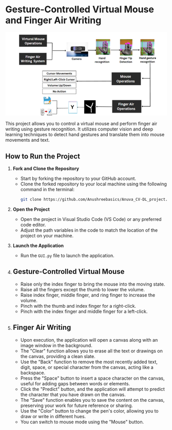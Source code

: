 # Gesture-Controlled Virtual Mouse and Finger Air Writing

![Refer Image for more clarity](image.png)

This project allows you to control a virtual mouse and perform finger air writing using gesture recognition. It utilizes computer vision and deep learning techniques to detect hand gestures and translate them into mouse movements and text.

## How to Run the Project

1. **Fork and Clone the Repository**
   - Start by forking the repository to your GitHub account.
   - Clone the forked repository to your local machine using the following command in the terminal:
     ```bash
     git clone https://github.com/Anushreebasics/Anuva_CV-DL_project.git
     ```

2. **Open the Project**
   - Open the project in Visual Studio Code (VS Code) or any preferred code editor.
   - Adjust the path variables in the code to match the location of the project on your machine.

3. **Launch the Application**
   - Run the `GUI.py` file to launch the application.

4. ## Gesture-Controlled Virtual Mouse
   - Raise only the index finger to bring the mouse into the moving state.
   - Raise all the fingers except the thumb to lower the volume.
   - Raise index finger, middle finger, and ring finger to increase the volume.
   - Pinch with the thumb and index finger for a right-click.
   - Pinch with the index finger and middle finger for a left-click.

5. ## Finger Air Writing
   - Upon execution, the application will open a canvas along with an image window in the background.
   - The "Clear" function allows you to erase all the text or drawings on the canvas, providing a clean slate.
   - Use the "Back" function to remove the most recently added text, digit, space, or special character from the canvas, acting like a backspace.
   - Press the "Space" button to insert a space character on the canvas, useful for adding gaps between words or elements.
   - Click the "Predict" button, and the application will attempt to predict the character that you have drawn on the canvas.
   - The "Save" function enables you to save the content on the canvas, preserving your work for future reference or sharing.
   - Use the "Color" button to change the pen's color, allowing you to draw or write in different hues.
   - You can switch to mouse mode using the "Mouse" button.

 
